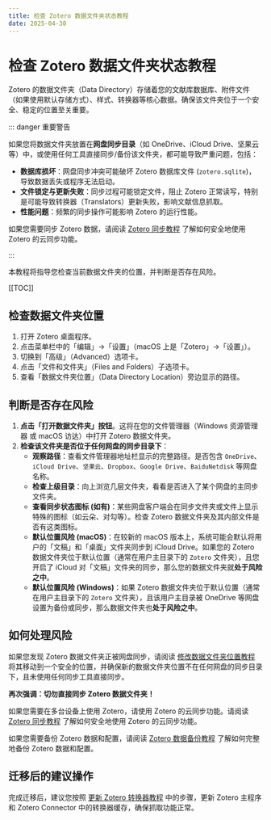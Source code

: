 ```yaml
---
title: 检查 Zotero 数据文件夹状态教程
date: 2025-04-30
---
```


# 检查 Zotero 数据文件夹状态教程

Zotero 的数据文件夹（Data Directory）存储着您的文献库数据库、附件文件（如果使用默认存储方式）、样式、转换器等核心数据。确保该文件夹位于一个安全、稳定的位置至关重要。

::: danger 重要警告

如果您将数据文件夹放置在**网盘同步目录**（如 OneDrive、iCloud Drive、坚果云等）中，或使用任何工具直接同步/备份该文件夹，都可能导致严重问题，包括：

- **数据库损坏**：网盘同步冲突可能破坏 Zotero 数据库文件 (`zotero.sqlite`)，导致数据丢失或程序无法启动。
- **文件锁定与更新失败**：同步过程可能锁定文件，阻止 Zotero 正常读写，特别是可能导致转换器（Translators）更新失败，影响文献信息抓取。
- **性能问题**：频繁的同步操作可能影响 Zotero 的运行性能。

如果您需要同步 Zotero 数据，请阅读 [Zotero 同步教程](../../sync.md) 了解如何安全地使用 Zotero 的云同步功能。

:::

本教程将指导您检查当前数据文件夹的位置，并判断是否存在风险。

[[TOC]]

## 检查数据文件夹位置 <Badge text="初级" />

1.  打开 Zotero 桌面程序。
2.  点击菜单栏中的「编辑」→「设置」（macOS 上是「Zotero」→「设置」）。
3.  切换到「高级」（Advanced）选项卡。
4.  点击「文件和文件夹」（Files and Folders）子选项卡。
5.  查看「数据文件夹位置」（Data Directory Location）旁边显示的路径。

## 判断是否存在风险 <Badge text="初级" />

1.  **点击「打开数据文件夹」按钮**。这将在您的文件管理器（Windows 资源管理器 或 macOS 访达）中打开 Zotero 数据文件夹。
2.  **检查该文件夹是否位于任何网盘的同步目录下**：
    - **观察路径**：查看文件管理器地址栏显示的完整路径。是否包含 `OneDrive`、`iCloud Drive`、`坚果云`、`Dropbox`、`Google Drive`、`BaiduNetdisk` 等网盘名称。
    - **检查上级目录**：向上浏览几层文件夹，看看是否进入了某个网盘的主同步文件夹。
    - **查看同步状态图标 (如有)**：某些网盘客户端会在同步文件夹或文件上显示特殊的图标（如云朵、对勾等）。检查 Zotero 数据文件夹及其内部文件是否有这类图标。
    - **默认位置风险 (macOS)**：在较新的 macOS 版本上，系统可能会默认将用户的「文稿」和「桌面」文件夹同步到 iCloud Drive。如果您的 Zotero 数据文件夹位于默认位置（通常在用户主目录下的 `Zotero` 文件夹），且您开启了 iCloud 对「文稿」文件夹的同步，那么您的数据文件夹就**处于风险之中**。
    - **默认位置风险 (Windows)**：如果 Zotero 数据文件夹位于默认位置（通常在用户主目录下的 `Zotero` 文件夹），且该用户主目录被 OneDrive 等网盘设置为备份或同步，那么数据文件夹也**处于风险之中**。

## 如何处理风险 <Badge text="重要" />

如果您发现 Zotero 数据文件夹正被网盘同步，请阅读 [修改数据文件夹位置教程](../custom-data-directory.md) 将其移动到一个安全的位置，并确保新的数据文件夹位置不在任何网盘的同步目录下，且未使用任何同步工具直接同步。

**再次强调：切勿直接同步 Zotero 数据文件夹！**

如果您需要在多台设备上使用 Zotero，请使用 Zotero 的云同步功能。请阅读 [Zotero 同步教程](../../sync.md) 了解如何安全地使用 Zotero 的云同步功能。

如果您需要备份 Zotero 数据和配置，请阅读 [Zotero 数据备份教程](../../backup.md) 了解如何完整地备份 Zotero 数据和配置。

## 迁移后的建议操作

完成迁移后，建议您按照 [更新 Zotero 转换器教程](tutorial-update-translators.md) 中的步骤，更新 Zotero 主程序和 Zotero Connector 中的转换器缓存，确保抓取功能正常。
